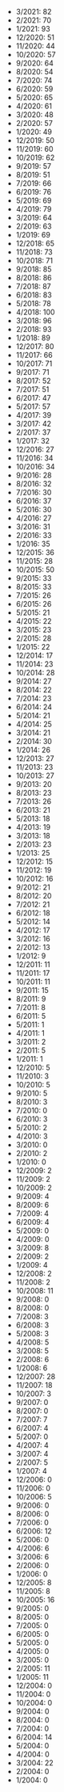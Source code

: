 *  3/2021: 82
*  2/2021: 70
*  1/2021: 93
*  12/2020: 51
*  11/2020: 44
*  10/2020: 57
*  9/2020: 64
*  8/2020: 54
*  7/2020: 74
*  6/2020: 59
*  5/2020: 65
*  4/2020: 61
*  3/2020: 48
*  2/2020: 57
*  1/2020: 49
*  12/2019: 50
*  11/2019: 60
*  10/2019: 62
*  9/2019: 57
*  8/2019: 51
*  7/2019: 66
*  6/2019: 76
*  5/2019: 69
*  4/2019: 79
*  3/2019: 64
*  2/2019: 63
*  1/2019: 69
*  12/2018: 65
*  11/2018: 73
*  10/2018: 71
*  9/2018: 85
*  8/2018: 86
*  7/2018: 87
*  6/2018: 83
*  5/2018: 78
*  4/2018: 100
*  3/2018: 96
*  2/2018: 93
*  1/2018: 89
*  12/2017: 80
*  11/2017: 66
*  10/2017: 71
*  9/2017: 71
*  8/2017: 52
*  7/2017: 51
*  6/2017: 47
*  5/2017: 57
*  4/2017: 39
*  3/2017: 42
*  2/2017: 37
*  1/2017: 32
*  12/2016: 27
*  11/2016: 34
*  10/2016: 34
*  9/2016: 28
*  8/2016: 32
*  7/2016: 30
*  6/2016: 37
*  5/2016: 30
*  4/2016: 27
*  3/2016: 31
*  2/2016: 33
*  1/2016: 35
*  12/2015: 36
*  11/2015: 28
*  10/2015: 50
*  9/2015: 33
*  8/2015: 33
*  7/2015: 26
*  6/2015: 26
*  5/2015: 21
*  4/2015: 22
*  3/2015: 23
*  2/2015: 28
*  1/2015: 22
*  12/2014: 17
*  11/2014: 23
*  10/2014: 28
*  9/2014: 27
*  8/2014: 22
*  7/2014: 23
*  6/2014: 24
*  5/2014: 21
*  4/2014: 25
*  3/2014: 21
*  2/2014: 30
*  1/2014: 26
*  12/2013: 27
*  11/2013: 23
*  10/2013: 27
*  9/2013: 20
*  8/2013: 23
*  7/2013: 26
*  6/2013: 21
*  5/2013: 18
*  4/2013: 19
*  3/2013: 18
*  2/2013: 23
*  1/2013: 25
*  12/2012: 15
*  11/2012: 19
*  10/2012: 16
*  9/2012: 21
*  8/2012: 20
*  7/2012: 21
*  6/2012: 18
*  5/2012: 14
*  4/2012: 17
*  3/2012: 16
*  2/2012: 13
*  1/2012: 9
*  12/2011: 11
*  11/2011: 17
*  10/2011: 11
*  9/2011: 15
*  8/2011: 9
*  7/2011: 8
*  6/2011: 5
*  5/2011: 1
*  4/2011: 1
*  3/2011: 2
*  2/2011: 5
*  1/2011: 1
*  12/2010: 5
*  11/2010: 3
*  10/2010: 5
*  9/2010: 5
*  8/2010: 3
*  7/2010: 0
*  6/2010: 3
*  5/2010: 2
*  4/2010: 3
*  3/2010: 0
*  2/2010: 2
*  1/2010: 0
*  12/2009: 2
*  11/2009: 2
*  10/2009: 2
*  9/2009: 4
*  8/2009: 6
*  7/2009: 4
*  6/2009: 4
*  5/2009: 0
*  4/2009: 0
*  3/2009: 8
*  2/2009: 2
*  1/2009: 4
*  12/2008: 2
*  11/2008: 2
*  10/2008: 11
*  9/2008: 0
*  8/2008: 0
*  7/2008: 3
*  6/2008: 3
*  5/2008: 3
*  4/2008: 5
*  3/2008: 5
*  2/2008: 6
*  1/2008: 6
*  12/2007: 28
*  11/2007: 18
*  10/2007: 3
*  9/2007: 0
*  8/2007: 0
*  7/2007: 7
*  6/2007: 4
*  5/2007: 0
*  4/2007: 4
*  3/2007: 4
*  2/2007: 5
*  1/2007: 4
*  12/2006: 0
*  11/2006: 0
*  10/2006: 5
*  9/2006: 0
*  8/2006: 0
*  7/2006: 0
*  6/2006: 12
*  5/2006: 0
*  4/2006: 6
*  3/2006: 6
*  2/2006: 0
*  1/2006: 0
*  12/2005: 8
*  11/2005: 8
*  10/2005: 16
*  9/2005: 0
*  8/2005: 0
*  7/2005: 0
*  6/2005: 0
*  5/2005: 0
*  4/2005: 0
*  3/2005: 0
*  2/2005: 11
*  1/2005: 11
*  12/2004: 0
*  11/2004: 0
*  10/2004: 0
*  9/2004: 0
*  8/2004: 0
*  7/2004: 0
*  6/2004: 14
*  5/2004: 0
*  4/2004: 0
*  3/2004: 22
*  2/2004: 0
*  1/2004: 0